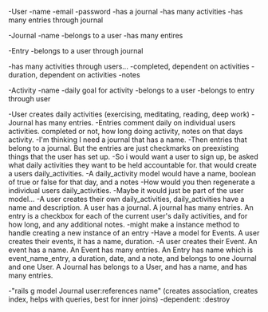 -User
  -name
  -email
  -password
  -has a journal
  -has many activities
  -has many entries through journal

-Journal
  -name
  -belongs to a user
  -has many entires

-Entry
  -belongs to a user through journal
  <!-- I need to figure out how to customize an entry to cater to its user. accepts_nested_attributes might be the way to do this. so might need to build another model, user_activities. can i give an option to select which daily activities were completed. for might say here's all your activities, select which ones you accomplished yesterday. now i'm thinking that you want some sort of joins table between entry and activity, activities_entries, something like that-->
  -has many activities through users...
  -completed, dependent on activities
  -duration, dependent on activities
  -notes


-Activity
  -name
  -daily goal for activity
  -belongs to a user
  -belongs to entry through user

-User creates daily activities (exercising, meditating, reading, deep work)
-Journal has many entries.
-Entries comment daily on individual users activities. completed or not, how long doing activity, notes on that days activity.
-I'm thinking I need a journal that has a name.
-Then entries that belong to a journal. But the entries are just checkmarks on preexisting things that the user has set up.
-So i would want a user to sign up, be asked what daily activities they want to be held accountable for. that would create a users daily_activities.
-A daily_activity model would have a name, boolean of true or false for that day, and a notes
-How would you then regenerate a individual users daily_activities.
-Maybe it would just be part of the user model...
-A user creates their own daily_activities, daily_activities have a name and description. A user has a journal. A journal has many entries. An entry is a checkbox for each of the current user's daily activities, and for how long, and any additional notes.
-might make a instance method to handle creating a new instance of an entry
-Have a model for Events. A user creates their events, it has a name, duration.
-A user creates their Event. An event has a name. An Event has many entries. An Entry has name which is event_name_entry, a duration, date, and a note, and belongs to one Journal and one User. A Journal has belongs to a User, and has a name, and has many entries.

-"rails g model Journal user:references name" (creates association, creates index, helps with queries, best for inner joins)
-dependent: :destroy
